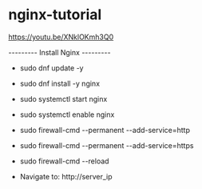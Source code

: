# nginx-tutorial
https://youtu.be/XNklOKmh3Q0

--------- Install Nginx ---------

- sudo dnf update -y 

- sudo dnf install -y nginx

- sudo systemctl start nginx
- sudo systemctl enable nginx

- sudo firewall-cmd --permanent --add-service=http
- sudo firewall-cmd --permanent --add-service=https
- sudo firewall-cmd --reload

- Navigate to: http://server_ip
